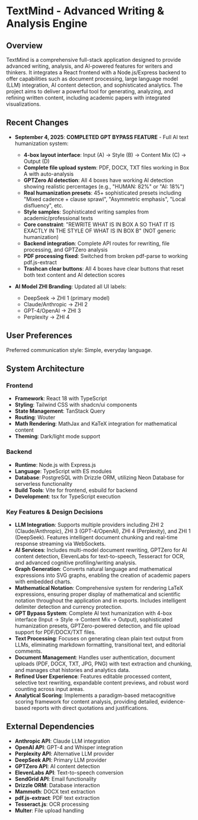 # TextMind - Advanced Writing & Analysis Engine

## Overview

TextMind is a comprehensive full-stack application designed to provide advanced writing, analysis, and AI-powered features for writers and thinkers. It integrates a React frontend with a Node.js/Express backend to offer capabilities such as document processing, large language model (LLM) integration, AI content detection, and sophisticated analytics. The project aims to deliver a powerful tool for generating, analyzing, and refining written content, including academic papers with integrated visualizations.

## Recent Changes

- **September 4, 2025**: **COMPLETED GPT BYPASS FEATURE** - Full AI text humanization system:
  - **4-box layout interface**: Input (A) → Style (B) → Content Mix (C) → Output (D)
  - **Complete file upload system**: PDF, DOCX, TXT files working in Box A with auto-analysis
  - **GPTZero AI detection**: All 4 boxes have working AI detection showing realistic percentages (e.g., "HUMAN: 82%" or "AI: 18%")
  - **Real humanization presets**: 45+ sophisticated presets including "Mixed cadence + clause sprawl", "Asymmetric emphasis", "Local disfluency", etc.
  - **Style samples**: Sophisticated writing samples from academic/professional texts
  - **Core constraint**: "REWRITE WHAT IS IN BOX A SO THAT IT IS EXACTLY IN THE STYLE OF WHAT IS IN BOX B" (NOT generic humanization)
  - **Backend integration**: Complete API routes for rewriting, file processing, and GPTZero analysis
  - **PDF processing fixed**: Switched from broken pdf-parse to working pdf.js-extract
  - **Trashcan clear buttons**: All 4 boxes have clear buttons that reset both text content and AI detection scores
  
- **AI Model ZHI Branding**: Updated all UI labels:
  - DeepSeek → ZHI 1 (primary model)
  - Claude/Anthropic → ZHI 2
  - GPT-4/OpenAI → ZHI 3
  - Perplexity → ZHI 4

## User Preferences

Preferred communication style: Simple, everyday language.

## System Architecture

### Frontend
- **Framework**: React 18 with TypeScript
- **Styling**: Tailwind CSS with shadcn/ui components
- **State Management**: TanStack Query
- **Routing**: Wouter
- **Math Rendering**: MathJax and KaTeX integration for mathematical content
- **Theming**: Dark/light mode support

### Backend
- **Runtime**: Node.js with Express.js
- **Language**: TypeScript with ES modules
- **Database**: PostgreSQL with Drizzle ORM, utilizing Neon Database for serverless functionality
- **Build Tools**: Vite for frontend, esbuild for backend
- **Development**: tsx for TypeScript execution

### Key Features & Design Decisions
- **LLM Integration**: Supports multiple providers including ZHI 2 (Claude/Anthropic), ZHI 3 (GPT-4/OpenAI), ZHI 4 (Perplexity), and ZHI 1 (DeepSeek). Features intelligent document chunking and real-time response streaming via WebSockets.
- **AI Services**: Includes multi-model document rewriting, GPTZero for AI content detection, ElevenLabs for text-to-speech, Tesseract for OCR, and advanced cognitive profiling/writing analysis.
- **Graph Generation**: Converts natural language and mathematical expressions into SVG graphs, enabling the creation of academic papers with embedded charts.
- **Mathematical Notation**: Comprehensive system for rendering LaTeX expressions, ensuring proper display of mathematical and scientific notation throughout the application and in exports. Includes intelligent delimiter detection and currency protection.
- **GPT Bypass System**: Complete AI text humanization with 4-box interface (Input → Style → Content Mix → Output), sophisticated humanization presets, GPTZero-powered detection, and file upload support for PDF/DOCX/TXT files.
- **Text Processing**: Focuses on generating clean plain text output from LLMs, eliminating markdown formatting, transitional text, and editorial comments.
- **Document Management**: Handles user authentication, document uploads (PDF, DOCX, TXT, JPG, PNG) with text extraction and chunking, and manages chat histories and analytics data.
- **Refined User Experience**: Features editable processed content, selective text rewriting, expandable content previews, and robust word counting across input areas.
- **Analytical Scoring**: Implements a paradigm-based metacognitive scoring framework for content analysis, providing detailed, evidence-based reports with direct quotations and justifications.

## External Dependencies

- **Anthropic API**: Claude LLM integration
- **OpenAI API**: GPT-4 and Whisper integration
- **Perplexity API**: Alternative LLM provider
- **DeepSeek API**: Primary LLM provider
- **GPTZero API**: AI content detection
- **ElevenLabs API**: Text-to-speech conversion
- **SendGrid API**: Email functionality
- **Drizzle ORM**: Database interaction
- **Mammoth**: DOCX text extraction
- **pdf.js-extract**: PDF text extraction
- **Tesseract.js**: OCR processing
- **Multer**: File upload handling